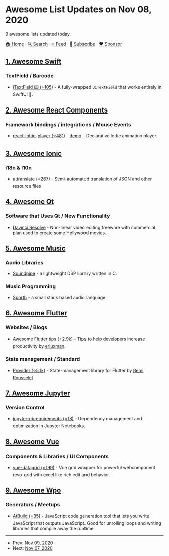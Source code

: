 # Awesome List Updates on Nov 08, 2020

9 awesome lists updated today.

[🏠 Home](/README.md) · [🔍 Search](https://www.trackawesomelist.com/search/) · [🔥 Feed](https://www.trackawesomelist.com/rss.xml) · [📮 Subscribe](https://trackawesomelist.us17.list-manage.com/subscribe?u=d2f0117aa829c83a63ec63c2f&id=36a103854c) · [❤️  Sponsor](https://github.com/sponsors/theowenyoung)



## [1. Awesome Swift](/content/matteocrippa/awesome-swift/README.md)

### TextField / Barcode

*   [iTextField ⌨️ (⭐105)](https://github.com/benjaminsage/iTextField) - A fully-wrapped `UITextField` that works entirely in SwiftUI 🦅.

## [2. Awesome React Components](/content/brillout/awesome-react-components/README.md)

### Framework bindings / integrations / Mouse Events

*   [react-lottie-player (⭐481)](https://github.com/mifi/react-lottie-player) - [demo](https://mifi.github.io/react-lottie-player/) - Declarative lottie animation player.

## [3. Awesome Ionic](/content/candelibas/awesome-ionic/README.md)

### i18n & l10n

*   [attranslate (⭐267)](https://github.com/fkirc/attranslate) - Semi-automated translation of JSON and other resource files

## [4. Awesome Qt](/content/JesseTG/awesome-qt/README.md)

### Software that Uses Qt / New Functionality

*   [Davinci Resolve](https://www.blackmagicdesign.com/products/davinciresolve/) - Non-linear video editing freeware with commercial plan used to create some Hollywood movies.

## [5. Awesome Music](/content/ciconia/awesome-music/README.md)

### Audio Libraries

*   [Soundpipe](https://pbat.ch/proj/soundpipe.html) - a lightweight DSP library written in C.

### Music Programming

*   [Sporth](https://pbat.ch/proj/sporth.html) - a small stack based audio language.

## [6. Awesome Flutter](/content/Solido/awesome-flutter/README.md)

### Websites / Blogs

*   [Awesome Flutter tips (⭐2.9k)](https://github.com/erluxman/awesomefluttertips/) - Tips to help developers increase productivity by [erluxman](https://twitter.com/erluxman/).

### State management / Standard

*   [Provider (⭐5.1k)](https://github.com/rrousselGit/provider) <!--stargazers:rrousselGit/provider--> - State-management library for Flutter by [Remi Rousselet](https://github.com/rrousselGit)

## [7. Awesome Jupyter](/content/markusschanta/awesome-jupyter/README.md)

### Version Control

*   [jupyter-nbrequirements (⭐18)](https://github.com/thoth-station/jupyter-nbrequirements/) - Dependency management and optimization in Jupyter Notebooks.

## [8. Awesome Vue](/content/vuejs/awesome-vue/README.md)

### Components & Libraries / UI Components

*   [vue-datagrid (⭐199)](https://github.com/revolist/vue-datagrid) - Vue grid wrapper for powerful webcomponent revo-grid with excel like rich edit and behavior.

## [9. Awesome Wpo](/content/davidsonfellipe/awesome-wpo/README.md)

### Generators / Meetups

*   [AtBuild (⭐35)](https://github.com/jarred-sumner/atbuild) - JavaScript code generation tool that lets you write JavaScript that outputs JavaScript. Good for unrolling loops and writing libraries that compile away the runtime

---

- Prev: [Nov 09, 2020](/content/2020/11/09/README.md)
- Next: [Nov 07, 2020](/content/2020/11/07/README.md)